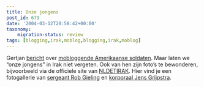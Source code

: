 ```yaml
---
title: Onze jongens
post_id: 679
date: '2004-03-12T20:58:42+00:00'
taxonomy:
    migration-status: review
tags: [blogging,irak,moblog,blogging,irak,moblog]
---
```

Gertjan [bericht](http://gertjan.kole.info/pivot1/entry.php?id=545) over [mobloggende Amerikaanse soldaten](http://jhong.org/frontline.html). Maar laten we “onze jongens” in Irak niet vergeten. Ook van hen zijn foto’s te bewonderen, bijvoorbeeld via de officiele site van [NLDETIRAK](http://www.nldetirak.nl/). Hier vind je een fotogallerie van [sergeant Rob Gieling](http://www.nldetirak.nl/archief/sfir12/fotopagina1.html) en [korporaal Jens Grijpstra](http://www.nldetirak.nl/archief/sfir12/fotopagina2.html).